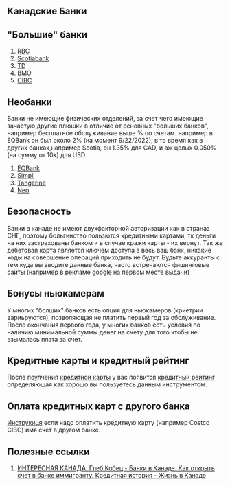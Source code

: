 ## Канадские Банки

## "Большие" банки
1. [RBC](rbc.md)
2. [Scotiabank](scotia.md)
3. [TD](td.md)
3. [BMO](https://www.bmo.com/main/personal)
4. [CIBC](cibc.md)

## Необанки
Банки не имеющие физических отделений, за счет чего имеющие зачастую другие плюшки в отличие от основных "больших банков", например бесплатное обслуживание выше % по счетам. например в EQBank он был около 2% (на момент 9/22/2022), в то время как в других банках,например Scotia, он 1.35% для CAD, и аж целых 0.050% (на сумму от 10k) для USD
1. [EQBank](https://www.eqbank.ca/)
2. [Simpli](https://www.simplii.com/en/home.html)
3. [Tangerine](tangerine.md)
4. [Neo](https://www.neofinancial.com/)

## Безопасность
Банки в канаде не имеют двухфакторной авторизации как в страназ СНГ, поэтому больгинство пользются кредитными картами, тк деньги на них застрахованы банком и в случае кражи карты - их вернут. Так же дебетовая карта является ключем доступа в весь ваш банк, никакие коды на совершение операций приходить не будут.
Будьте аккуранты с тем куда вы вводите данные банка, часто встречаются фишинговые сайты (например в рекламе google на первом месте выдачи)

## Бонусы ньюкамерам
У многих "болших" банков есть опция для ньюкамеров (криетрии вариьруются), позволяющая не платить первый год за обслуживание. После окончания первого года, у многих банков есть условия по наличию минимальной суммы денег на счету для того чтобы не взымалась плата за счет.

## Кредитные карты и кредитный рейтинг
После поулчения [кредитной карты](get_credit_card.md) у вас появится [кредитный рейтинг](credit_score.md) определяющая как хорошо вы пользуетесь данным инструментом.

## Оплата кредитных карт с другого банка
[Инструкиця](pay_credit_card.md) если надо оплатить кредитную карту (например Costco CIBC) имя счет в другом банке. 

## Полезные ссылки
1. [ИНТЕРЕСНАЯ КАНАДА. Глеб Кобец - Банки в Канаде. Как открыть счет в банке иммигранту. Кредитная история - Жизнь в Канаде](https://www.youtube.com/watch?v=Y-lOF46M8rQ&list=PLRY3kJNvPjt7pJSu9C0IWkW4-TWtky8k-&index=9)